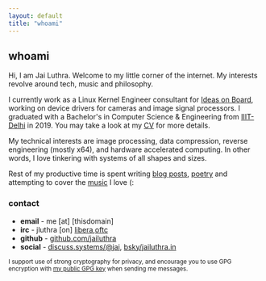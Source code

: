 ```yaml
---
layout: default
title: "whoami"
---
```


## whoami

Hi, I am Jai Luthra. Welcome to my little corner of the internet. My interests revolve around tech, music and philosophy.

I currently work as a Linux Kernel Engineer consultant for [Ideas on Board](https://ideasonboard.com), working on device
drivers for cameras and image signal processors.
I graduated with a Bachelor's in Computer Science & Engineering from [IIIT-Delhi](http://iiitd.ac.in) in 2019.
You may take a look at my <a href="/files/cv.pdf">CV</a> for more details.

My technical interests are image processing, data compression, reverse engineering (mostly x64), and hardware accelerated computing.
In other words, I love tinkering with systems of all shapes and sizes.

Rest of my productive time is spent writing [blog posts](/blog), [poetry](/poetry) and attempting to cover the [music](/music) I love (:

### contact
<div id="contact"> </div>

* **email** - me \[at\] \[thisdomain\]
* **irc** - jluthra \[on\] [libera](https://web.libera.chat/),[oftc](https://webchat.oftc.net/)
* **github** - [github.com/jailuthra](https://github.com/jailuthra)
* **social** - <a rel="me" href="https://discuss.systems/@jai">discuss.systems/@jai</a>, [bsky/jailuthra.in](https://bsky.app/profile/jailuthra.in)

<small>I support use of strong cryptography for privacy, and encourage you to use GPG encryption with <a href="/files/public-key.asc">my public GPG key</a> when sending me messages.</small>


